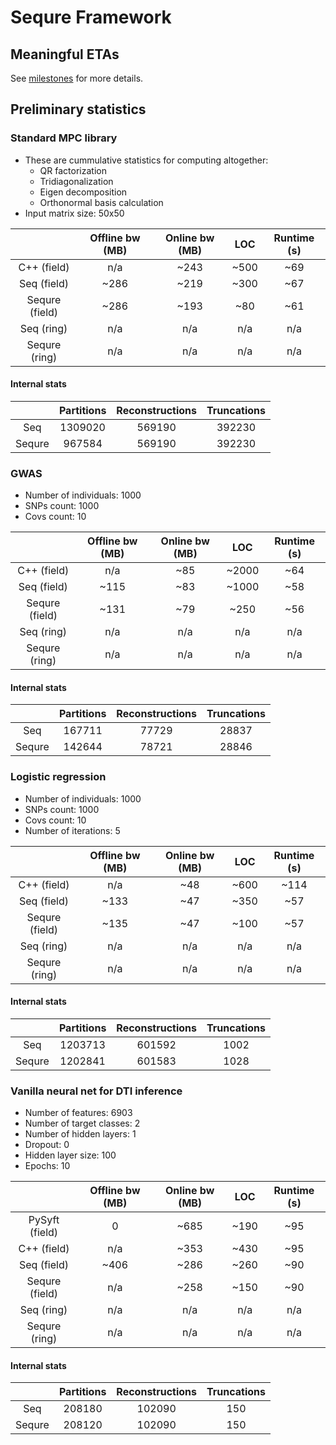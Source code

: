 # Sequre Framework

## Meaningful ETAs

See [milestones](https://github.com/0xTCG/sequre-framework/milestones?direction=asc&sort=due_date&state=open) for more details.

## Preliminary statistics

### Standard MPC library

- These are cummulative statistics for computing altogether:
  - QR factorization
  - Tridiagonalization
  - Eigen decomposition
  - Orthonormal basis calculation
- Input matrix size: 50x50

|                | Offline bw (MB) | Online bw (MB) |  LOC  | Runtime (s) |
|:--------------:|:---------------:|:--------------:|:-----:|:-----------:|
|   C++ (field)  |       n/a       |      ~243      |  ~500 |     ~69     |
|   Seq (field)  |      ~286       |      ~219      |  ~300 |     ~67     |
| Sequre (field) |      ~286       |      ~193      |  ~80  |     ~61     |
|   Seq (ring)   |       n/a       |       n/a      |  n/a  |     n/a     |
| Sequre (ring)  |       n/a       |       n/a      |  n/a  |     n/a     |

#### Internal stats

|        | Partitions | Reconstructions | Truncations |
|:------:|:----------:|:---------------:|:-----------:|
|   Seq  |  1309020   |      569190     |   392230    |
| Sequre |   967584   |      569190     |   392230    |

### GWAS

- Number of individuals: 1000
- SNPs count: 1000
- Covs count: 10

|                | Offline bw (MB) | Online bw (MB) |  LOC  | Runtime (s) |
|:--------------:|:---------------:|:--------------:|:-----:|:-----------:|
|   C++ (field)  |       n/a       |      ~85       | ~2000 |     ~64     |
|   Seq (field)  |       ~115      |      ~83       | ~1000 |     ~58     |
| Sequre (field) |       ~131      |      ~79       |  ~250 |     ~56     |
|   Seq (ring)   |       n/a       |       n/a      |  n/a  |     n/a     |
| Sequre (ring)  |       n/a       |       n/a      |  n/a  |     n/a     |

#### Internal stats

|        | Partitions | Reconstructions | Truncations |
|:------:|:----------:|:---------------:|:-----------:|
|   Seq  |   167711   |      77729      |   28837     |
| Sequre |   142644   |      78721      |   28846     |

### Logistic regression

- Number of individuals: 1000
- SNPs count: 1000
- Covs count: 10
- Number of iterations: 5

|                | Offline bw (MB) | Online bw (MB) |  LOC  | Runtime (s) |
|:--------------:|:---------------:|:--------------:|:-----:|:-----------:|
|   C++ (field)  |       n/a       |      ~48       |  ~600 |    ~114     |
|   Seq (field)  |      ~133       |      ~47       |  ~350 |     ~57     |
| Sequre (field) |      ~135       |      ~47       |  ~100 |     ~57     |
|   Seq (ring)   |       n/a       |       n/a      |  n/a  |     n/a     |
| Sequre (ring)  |       n/a       |       n/a      |  n/a  |     n/a     |

#### Internal stats

|        | Partitions | Reconstructions | Truncations |
|:------:|:----------:|:---------------:|:-----------:|
|   Seq  |   1203713  |      601592     |    1002     |
| Sequre |   1202841  |      601583     |    1028     |

### Vanilla neural net for DTI inference

- Number of features: 6903
- Number of target classes: 2
- Number of hidden layers: 1
- Dropout: 0
- Hidden layer size: 100
- Epochs: 10

|                | Offline bw (MB) | Online bw (MB) |  LOC  | Runtime (s) |
|:--------------:|:---------------:|:--------------:|:-----:|:-----------:|
| PySyft (field) |        0        |      ~685      |  ~190 |     ~95     |
|   C++ (field)  |       n/a       |      ~353      |  ~430 |     ~95     |
|   Seq (field)  |      ~406       |      ~286      |  ~260 |     ~90     |
| Sequre (field) |       n/a       |      ~258      |  ~150 |     ~90     |
|   Seq (ring)   |       n/a       |       n/a      |  n/a  |     n/a     |
| Sequre (ring)  |       n/a       |       n/a      |  n/a  |     n/a     |

#### Internal stats

|        | Partitions | Reconstructions | Truncations |
|:------:|:----------:|:---------------:|:-----------:|
|   Seq  |   208180   |      102090     |     150     |
| Sequre |   208120   |      102090     |     150     |
